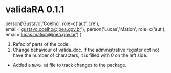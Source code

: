 # validaRA 0.1.1
person('Gustavo','Coelho', role=c('aut','cre'), email='gustavo.coelho@ipea.gov.br'),
person('Lucas','Mation', role=c('aut'), email='lucas.mation@ipea.gov.br')
)
1. Refac of parts of the code.
2. Change behaviour of valida_doc. If the administrative register dot not have the number of characters, it is filled with 0 on the left side.

* Added a `NEWS.md` file to track changes to the package.



